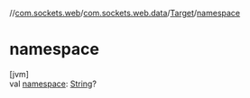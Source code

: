 //[com.sockets.web](../../../index.md)/[com.sockets.web.data](../index.md)/[Target](index.md)/[namespace](namespace.md)

# namespace

[jvm]\
val [namespace](namespace.md): [String](https://kotlinlang.org/api/latest/jvm/stdlib/kotlin/-string/index.html)?
